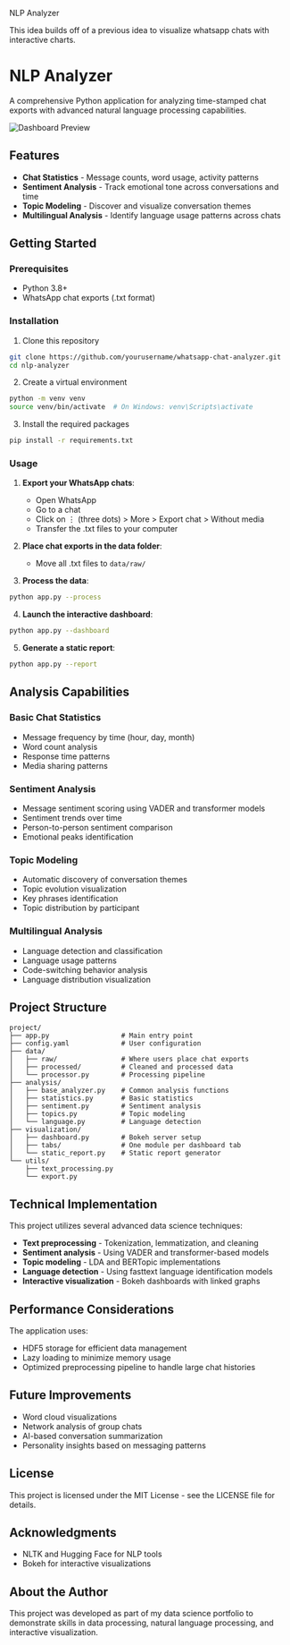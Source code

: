 NLP Analyzer

This idea builds off of a previous idea to visualize whatsapp chats with interactive charts.

# NLP Analyzer

A comprehensive Python application for analyzing time-stamped chat exports with advanced natural language processing capabilities.

![Dashboard Preview](https://via.placeholder.com/800x450)

## Features

- **Chat Statistics** - Message counts, word usage, activity patterns
- **Sentiment Analysis** - Track emotional tone across conversations and time
- **Topic Modeling** - Discover and visualize conversation themes
- **Multilingual Analysis** - Identify language usage patterns across chats

## Getting Started

### Prerequisites

- Python 3.8+
- WhatsApp chat exports (.txt format)

### Installation

1. Clone this repository
```bash
git clone https://github.com/yourusername/whatsapp-chat-analyzer.git
cd nlp-analyzer
```

2. Create a virtual environment
```bash
python -m venv venv
source venv/bin/activate  # On Windows: venv\Scripts\activate
```

3. Install the required packages
```bash
pip install -r requirements.txt
```

### Usage

1. **Export your WhatsApp chats**:
   - Open WhatsApp
   - Go to a chat
   - Click on ⋮ (three dots) > More > Export chat > Without media
   - Transfer the .txt files to your computer

2. **Place chat exports in the data folder**:
   - Move all .txt files to `data/raw/`

3. **Process the data**:
```bash
python app.py --process
```

4. **Launch the interactive dashboard**:
```bash
python app.py --dashboard
```

5. **Generate a static report**:
```bash
python app.py --report
```

## Analysis Capabilities

### Basic Chat Statistics
- Message frequency by time (hour, day, month)
- Word count analysis
- Response time patterns
- Media sharing patterns

### Sentiment Analysis
- Message sentiment scoring using VADER and transformer models
- Sentiment trends over time
- Person-to-person sentiment comparison
- Emotional peaks identification

### Topic Modeling
- Automatic discovery of conversation themes
- Topic evolution visualization
- Key phrases identification
- Topic distribution by participant

### Multilingual Analysis
- Language detection and classification
- Language usage patterns
- Code-switching behavior analysis
- Language distribution visualization

## Project Structure

```
project/
├── app.py                  # Main entry point
├── config.yaml             # User configuration
├── data/
│   ├── raw/                # Where users place chat exports
│   ├── processed/          # Cleaned and processed data
│   └── processor.py        # Processing pipeline
├── analysis/
│   ├── base_analyzer.py    # Common analysis functions
│   ├── statistics.py       # Basic statistics
│   ├── sentiment.py        # Sentiment analysis
│   ├── topics.py           # Topic modeling
│   └── language.py         # Language detection
├── visualization/
│   ├── dashboard.py        # Bokeh server setup
│   ├── tabs/               # One module per dashboard tab
│   └── static_report.py    # Static report generator
└── utils/
    ├── text_processing.py
    └── export.py
```

## Technical Implementation

This project utilizes several advanced data science techniques:

- **Text preprocessing** - Tokenization, lemmatization, and cleaning
- **Sentiment analysis** - Using VADER and transformer-based models
- **Topic modeling** - LDA and BERTopic implementations
- **Language detection** - Using fasttext language identification models
- **Interactive visualization** - Bokeh dashboards with linked graphs

## Performance Considerations

The application uses:

- HDF5 storage for efficient data management
- Lazy loading to minimize memory usage
- Optimized preprocessing pipeline to handle large chat histories

## Future Improvements

- Word cloud visualizations
- Network analysis of group chats
- AI-based conversation summarization
- Personality insights based on messaging patterns

## License

This project is licensed under the MIT License - see the LICENSE file for details.

## Acknowledgments

- NLTK and Hugging Face for NLP tools
- Bokeh for interactive visualizations

## About the Author

This project was developed as part of my data science portfolio to demonstrate skills in data processing, natural language processing, and interactive visualization.

